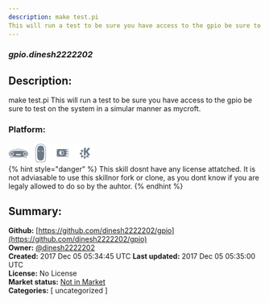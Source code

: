 ```yaml
---
description: make test.pi
This will run a test to be sure you have access to the gpio be sure to test on t
---
```


### _gpio.dinesh2222202_  
## Description:  
make test.pi
This will run a test to be sure you have access to the gpio be sure to test on the system in a simular manner as mycroft.  
  
### Platform:  
 ![Mark I](../.gitbook/assets/mark-1-icon.png)  ![Mark II](../.gitbook/assets/mark-2-icon.png)  ![Picroft](../.gitbook/assets/picroft-icon.png)  ![plasmoid](../.gitbook/assets/kde.png)   
{% hint style="danger" %}
This skill dosnt have any license attatched. It is not adviasable to use this skillnor fork or clone, as you dont know if you are legaly allowed to do so by the auhtor.
{% endhint %}
  
## Summary:  
**Github:** [https://github.com/dinesh2222202/gpio](https://github.com/dinesh2222202/gpio)  
**Owner:** [@dinesh2222202](https://github.com/dinesh2222202)  
**Created:** 2017 Dec 05 05:34:45 UTC  **Last updated:** 2017 Dec 05 05:35:00 UTC  
**License:** No License  
**Market status:** [Not in Market](https://market.mycroft.ai/skill/)  
**Categories:** [ uncategorized ]   
